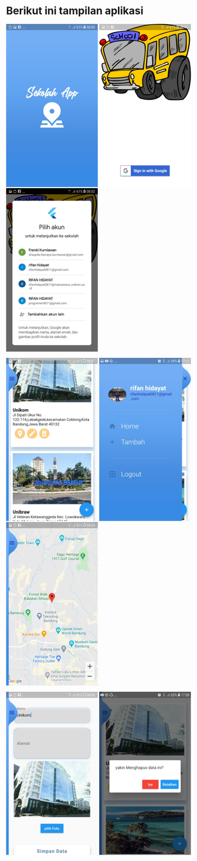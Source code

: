 
<h1><b>Berikut ini tampilan aplikasi</b></h1>

<img src="ss/1.jpeg" width="250" heigth="400">  <img src="ss/2.jpeg" width="250" heigth="400">  <img src="ss/3.jpeg" width="250" heigth="400">

<img src="ss/4.jpeg" width="250" heigth="400">  <img src="ss/8.jpeg" width="250" heigth="400"> <img src="ss/5.jpeg" width="250" heigth="400">

<img src="ss/6.jpeg" width="250" heigth="400">  <img src="ss/7.jpeg" width="250" heigth="400">




